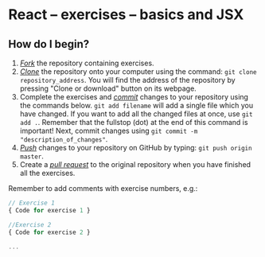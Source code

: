 # React &ndash; exercises &ndash; basics and JSX


## How do I begin?

1. [*Fork*][forking] the repository containing exercises.
2. [*Clone*][ref-clone] the repository onto your computer using the command: `git clone repository_address`.
You will find the address of the repository by pressing "Clone or download" button on its webpage.
3. Complete the exercises and [*commit*][ref-commit] changes to your repository using the commands below.
`git add filename` will add a single file which you have changed.
If you want to add all the changed files at once, use `git add .`.
Remember that the fullstop (dot) at the end of this command is important!
Next, commit changes using `git commit -m "description_of_changes"`.
4. [*Push*][ref-push] changes to your repository on GitHub by typing: `git push origin master`.
5. Create a [*pull request*][pull-request] to the original repository when you have finished all the exercises.


Remember to add comments with exercise numbers, e.g.:

```JavaScript
// Exercise 1
{ Code for exercise 1 }

//Exercise 2
{ Code for exercise 2 }

...
```

<!-- Links -->
[forking]: https://guides.github.com/activities/forking/
[ref-clone]: http://gitref.org/creating/#clone
[ref-commit]: http://gitref.org/basic/#commit
[ref-push]: http://gitref.org/remotes/#push
[pull-request]: https://help.github.com/articles/creating-a-pull-request
